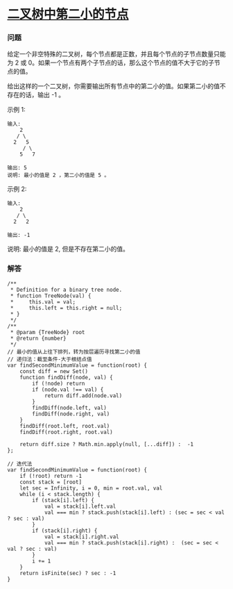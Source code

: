 # [二叉树中第二小的节点](https://leetcode-cn.com/problems/second-minimum-node-in-a-binary-tree)

### 问题

给定一个非空特殊的二叉树，每个节点都是正数，并且每个节点的子节点数量只能为 2 或 0。如果一个节点有两个子节点的话，那么这个节点的值不大于它的子节点的值。

给出这样的一个二叉树，你需要输出所有节点中的第二小的值。如果第二小的值不存在的话，输出 -1 。

示例 1:

```
输入:
    2
   / \
  2   5
     / \
    5   7

输出: 5
说明: 最小的值是 2 ，第二小的值是 5 。
```
示例 2:

```
输入:
    2
   / \
  2   2

输出: -1
```
说明: 最小的值是 2, 但是不存在第二小的值。

### 解答

```
/**
 * Definition for a binary tree node.
 * function TreeNode(val) {
 *     this.val = val;
 *     this.left = this.right = null;
 * }
 */
/**
 * @param {TreeNode} root
 * @return {number}
 */
// 最小的值从上往下排列，转为按层遍历寻找第二小的值
// 递归法：截至条件-大于根结点值
var findSecondMinimumValue = function(root) {
    const diff = new Set()
    function findDiff(node, val) {
        if (!node) return
        if (node.val !== val) {
            return diff.add(node.val)
        }
        findDiff(node.left, val)
        findDiff(node.right, val)
    }
    findDiff(root.left, root.val)
    findDiff(root.right, root.val)

    return diff.size ? Math.min.apply(null, [...diff]) :  -1
};

// 迭代法
var findSecondMinimumValue = function(root) {
    if (!root) return -1
    const stack = [root]
    let sec = Infinity, i = 0, min = root.val, val
    while (i < stack.length) {
        if (stack[i].left) {
            val = stack[i].left.val
            val === min ? stack.push(stack[i].left) : (sec = sec < val ? sec : val)
        }
        if (stack[i].right) {
            val = stack[i].right.val
            val === min ? stack.push(stack[i].right) :  (sec = sec < val ? sec : val)
        }
        i += 1
    }
    return isFinite(sec) ? sec : -1
}
```
